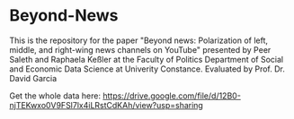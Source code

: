# Beyond-News
This is the repository for the paper "Beyond news: Polarization of left, middle, and right-wing news channels on YouTube"  presented by Peer Saleth and Raphaela Keßler at the Faculty of Politics Department of Social and Economic Data Science at Univerity Constance. Evaluated by Prof. Dr. David Garcia

Get the whole data here: https://drive.google.com/file/d/12B0-njTEKwxo0V9FSl7lx4iLRstCdKAh/view?usp=sharing
